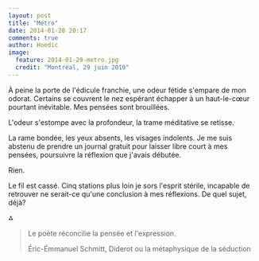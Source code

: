 ```yaml
---
layout: post
title: "Métro"
date: 2014-01-28 20:17
comments: true
author: Hoedic
image:
  feature: 2014-01-29-metro.jpg
  credit: "Montréal, 29 juin 2010"
---
```


À peine la porte de l'édicule franchie, une odeur fétide s'empare de mon odorat. Certains se couvrent le nez espérant échapper à un haut-le-cœur pourtant inévitable. Mes pensées sont brouillées.

L'odeur s'estompe avec la profondeur, la trame méditative se retisse. 

La rame bondée, les yeux absents, les visages indolents. Je me suis abstenu de prendre un journal gratuit pour laisser libre court à mes pensées, poursuivre la réflexion que j'avais débutée. 

Rien. 

Le fil est cassé. Cinq stations plus loin je sors l'esprit stérile, incapable de retrouver ne serait-ce qu'une conclusion à mes réflexions. De quel sujet, déjà?

⁂

 > Le poète réconcilie la pensée et l'expression.
 > <div class="attrib">Éric-Émmanuel Schmitt, Diderot ou la métaphysique de la séduction</div>
